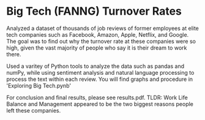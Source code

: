 # Big Tech (FANNG) Turnover Rates

Analyzed a dataset of thousands of job reviews of former employees at elite tech companies such as Facebook, Amazon, Apple, Netflix, and Google. The goal was to find out why the turnover rate at these companies were so high, given the vast majority of people who say it is their dream to work there. 

Used a varitey of Python tools to analyze the data such as pandas and numPy, while using sentiment analysis and natural language processing to process the text within each review. You will find graphs and procedure in 'Exploring Big Tech.pynb'

For conclusion and final results, please see results.pdf. 
TLDR: Work Life Balance and Management appeared to be the two biggest reasons people left these companies. 
